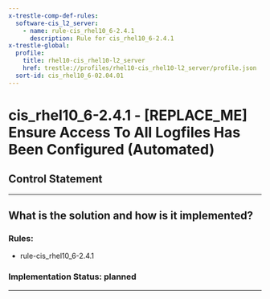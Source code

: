 ```yaml
---
x-trestle-comp-def-rules:
  software-cis_l2_server:
    - name: rule-cis_rhel10_6-2.4.1
      description: Rule for cis_rhel10_6-2.4.1
x-trestle-global:
  profile:
    title: rhel10-cis_rhel10-l2_server
    href: trestle://profiles/rhel10-cis_rhel10-l2_server/profile.json
  sort-id: cis_rhel10_6-02.04.01
---
```


# cis_rhel10_6-2.4.1 - \[REPLACE_ME\] Ensure Access To All Logfiles Has Been Configured (Automated)

## Control Statement

______________________________________________________________________

## What is the solution and how is it implemented?

<!-- For implementation status enter one of: implemented, partial, planned, alternative, not-applicable -->

<!-- Note that the list of rules under ### Rules: is read-only and changes will not be captured after assembly to JSON -->

<!-- Add control implementation description here for control: cis_rhel10_6-2.4.1 -->

### Rules:

  - rule-cis_rhel10_6-2.4.1

### Implementation Status: planned

______________________________________________________________________
